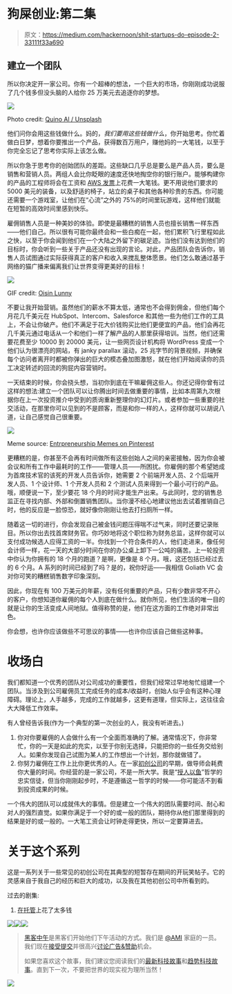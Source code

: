 # 狗屎创业:第二集

> 原文：<https://medium.com/hackernoon/shit-startups-do-episode-2-33111f33a690>

## 建立一个团队

所以你决定开一家公司。你有一个超棒的想法，一个巨大的市场，你刚刚成功说服了几个钱多但没头脑的人给你 25 万美元去追逐你的梦想。

![](img/076c984ad81aa00f0f23e02c25847698.png)

Photo credit: [Quino Al / Unsplash](https://unsplash.com/search/team?photo=2DmONVWZeaE)

他们问你会用这些钱做什么。妈的，*我们要用这些钱做什么*，你开始思考。你忙着做白日梦，想着你要推出一个产品，获得数百万用户，赚他妈的一大笔钱，以至于你完全忘记了思考你实际上该怎么做。

所以你急于思考你的创始团队的差距。这些缺口几乎总是要么是产品人员，要么是销售和营销人员。两组人会比你眨眼的速度还快地掏空你的银行账户。能够构建你的产品的工程师将会在工资和 [AWS 发票](https://hackernoon.com/shit-startups-do-episode-1-cbfa73f9c25f)上花费一大笔钱。更不用说他们要求的 5000 美元的装备，以及舒适的椅子，站立的桌子和其他各种珍贵的东西。你可能还需要一个游戏室，让他们在“心流”之外的 75%的时间里玩游戏，这样他们就能在短暂的高效时间里感到快乐。

雇佣销售人员是一种美妙的体验。即使是最糟糕的销售人员也擅长销售一样东西——他们自己。所以很有可能你最终会和一些白痴在一起，他们累积飞行里程如此之快，以至于你会闻到他们在一个大陆之外留下的碳足迹。当他们没有达到他们的目标时，你会听到一些关于产品还没有出现的言论。对此，产品团队会告诉你，销售人员试图通过实际获得真正的客户和收入来搅乱整体愿景。他们怎么敢通过基于网络的猫广播来偏离我们让世界变得更美好的目标！

![](img/64bf7c395eb6007819d0a64933807c96.png)

GIF credit: [Oisin Lunny](http://oisinlunny.com/)

不要让我开始营销。虽然他们的薪水不算太低，通常也不会得到佣金，但他们每个月花几千美元在 HubSpot、Intercom、Salesforce 和其他一些为他们工作的工具上，不会让你破产。他们不满足于花大价钱购买比他们更便宜的产品，他们会再花几千美元通过电话从一个和他们一样了解产品的人那里获得培训。当然，他们还需要花费至少 10000 到 20000 美元，让一些网页设计机构将 WordPress 变成一个他们认为很漂亮的网站，有 janky parallax 滚动，25 兆字节的背景视频，并确保每个访问者离开时都被你弹出的巨大的模态叠加图激怒，就在他们开始阅读你的员工决定转述的回流的狗屁内容营销时。

一天结束的时候，你会挠头想，当初你到底在干嘛雇佣这些人。你还记得你曾有过这样的想法:建立一个团队可以让你腾出时间去做重要的事情，比如本周第九次根据你在上一次投资推介中受到的质询重新整理你的幻灯片。或者参加一些重要的社交活动，在那里你可以见到的不是顾客，而是和你一样的人，这样你就可以胡说八道，让自己感觉自己很重要。

![](img/2ea99921d822dcfc395399229dab1d9a.png)

Meme source: [Entrpreneurship Memes on Pinterest](https://www.pinterest.com/faceentrepreneu/entrepreneurship-memes/)

更糟糕的是，你甚至不会再有时间做所有这些创始人之间的亲密接触，因为你会被会议和所有工作中最耗时的工作——管理人员——所困扰。你雇佣的那个希望她成为首席技术官的该死的开发人员告诉你，她需要 2 个前端开发人员、2 个后端开发人员、1 个设计师、1 个开发人员和 2 个测试人员来得到一个最小可行的产品。哦，顺便说一下，至少要花 18 个月的时间才能生产出来。与此同时，您的销售总监正在寻找内部、外部和倒置销售团队。当你漫不经心地建议他出去试着推销自己时，他的反应是一脸惊恐，就好像你刚刚让他去打扫厕所一样。

随着这一切的进行，你会发现自己被金钱问题压得喘不过气来，同时还要记录账目。所以你出去找首席财务官。你巧妙地将这个职位称为财务总监，这样你就可以支付成功候选人应得工资的一半。你找到一个符合条件的人，他们走进来，像任何会计师一样，花一天的大部分时间在你的办公桌上卸下一公吨的痛苦。上一轮投资中你认为你拥有的 18 个月的跑道？是啊，更像是 8 个月。哦，这还包括已经过去的 6 个月。A 系列的时间已经到了吗？是的，祝你好运——我相信 Goliath VC 会对你可笑的糟糕销售数字印象深刻。

因此，你现在有 100 万美元的年薪，没有任何重要的产品，只有少数非常不开心的客户，你想知道你雇佣的每个人到底在做什么。就你所见，他们生活的唯一目的就是让你的生活变成人间地狱。值得称赞的是，他们在这方面的工作绝对非常出色。

你会想，也许你应该做些不可思议的事情——也许你应该自己做些这种事。

# 收场白

我们都知道一个优秀的团队对公司成功的重要性，但我们经常过早地匆忙组建一个团队。当涉及到公司雇佣员工完成任务的成本/收益时，创始人似乎会有这种心理障碍。理论上，人手越多，完成的工作就越多，这更有道理，但实际上，这往往会大大降低工作效率。

有人曾经告诉我(作为一个典型的第一次创业的人，我没有听进去。)

1.  你对你要雇佣的人会做什么有一个全面而准确的了解。通常情况下，你非常忙，你的一天是如此的充实，以至于你别无选择，只能把你的一些任务交给别人。如果你发现自己试图为某人的工作想出一个计划，那你就做错了。
2.  你努力雇佣在工作上比你更优秀的人。在一家[初创公司](https://hackernoon.com/tagged/startup)的早期，做导师会耗费你大量的时间。你经营的是一家公司，不是一所大学。我是“[授人以鱼](https://www.google.ie/url?sa=t&rct=j&q=&esrc=s&source=web&cd=1&cad=rja&uact=8&ved=0ahUKEwjG-JzwrIjTAhVqJ8AKHVHDDNkQFggcMAA&url=https%3A%2F%2Fen.wiktionary.org%2Fwiki%2Fgive_a_man_a_fish_and_you_feed_him_for_a_day%3B_teach_a_man_to_fish_and_you_feed_him_for_a_lifetime&usg=AFQjCNFCuIIc4bija_m4ehltyKwqDjOFtA)”哲学的忠实信徒，但当你刚刚起步时，不是遵循这一哲学的时候——你可能活不到看到投资成果的时候。

一个伟大的团队可以成就伟大的事情。但是建立一个伟大的团队需要时间、耐心和对人的强烈直觉。如果你满足于一个好的或一般的团队，期待你从他们那里得到的结果是好的或一般的。一大笔工资会让时钟走得更快，所以一定要算进去。

# 关于这个系列

这是一系列关于一些常见的初创公司在其典型的短暂存在期间的开玩笑帖子。它的灵感来自于我自己的经历和巨大的成功，以及我在其他初创公司中所看到的。

过去的剧集:

1.  [在托管](https://hackernoon.com/shit-startups-do-episode-1-cbfa73f9c25f)上花了太多钱

[![](img/50ef4044ecd4e250b5d50f368b775d38.png)](http://bit.ly/HackernoonFB)[![](img/979d9a46439d5aebbdcdca574e21dc81.png)](https://goo.gl/k7XYbx)[![](img/2930ba6bd2c12218fdbbf7e02c8746ff.png)](https://goo.gl/4ofytp)

> [黑客中午](http://bit.ly/Hackernoon)是黑客们开始他们下午活动的方式。我们是 [@AMI](http://bit.ly/atAMIatAMI) 家庭的一员。我们现在[接受提交](http://bit.ly/hackernoonsubmission)并很高兴[讨论广告&赞助](mailto:partners@amipublications.com)机会。
> 
> 如果您喜欢这个故事，我们建议您阅读我们的[最新科技故事](http://bit.ly/hackernoonlatestt)和[趋势科技故事](https://hackernoon.com/trending)。直到下一次，不要把世界的现实视为理所当然！

![](img/be0ca55ba73a573dce11effb2ee80d56.png)